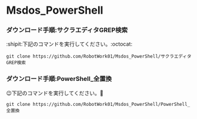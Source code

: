 # Msdos_PowerShell

### ダウンロード手順:サクラエディタGREP検索
:shipit:下記のコマンドを実行してください。:octocat:<br/>
```
git clone https://github.com/RobotWork01/Msdos_PowerShell/サクラエディタGREP検索

```
### ダウンロード手順:PowerShell_全置換
:wink:下記のコマンドを実行してください。:cherry_blossom:<br/>
```
git clone https://github.com/RobotWork01/Msdos_PowerShell/PowerShell_全置換

```
